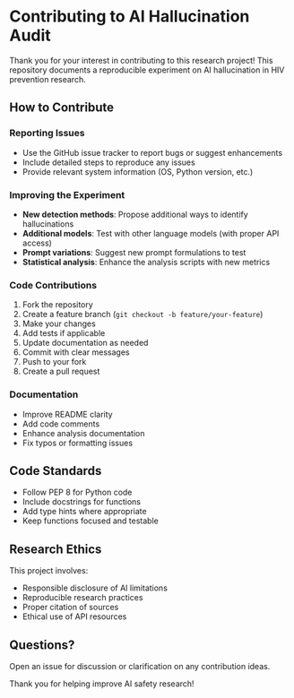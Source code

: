 # Contributing to AI Hallucination Audit

Thank you for your interest in contributing to this research project! This repository documents a reproducible experiment on AI hallucination in HIV prevention research.

## How to Contribute

### Reporting Issues
- Use the GitHub issue tracker to report bugs or suggest enhancements
- Include detailed steps to reproduce any issues
- Provide relevant system information (OS, Python version, etc.)

### Improving the Experiment
- **New detection methods**: Propose additional ways to identify hallucinations
- **Additional models**: Test with other language models (with proper API access)
- **Prompt variations**: Suggest new prompt formulations to test
- **Statistical analysis**: Enhance the analysis scripts with new metrics

### Code Contributions
1. Fork the repository
2. Create a feature branch (`git checkout -b feature/your-feature`)
3. Make your changes
4. Add tests if applicable
5. Update documentation as needed
6. Commit with clear messages
7. Push to your fork
8. Create a pull request

### Documentation
- Improve README clarity
- Add code comments
- Enhance analysis documentation
- Fix typos or formatting issues

## Code Standards

- Follow PEP 8 for Python code
- Include docstrings for functions
- Add type hints where appropriate
- Keep functions focused and testable

## Research Ethics

This project involves:
- Responsible disclosure of AI limitations
- Reproducible research practices
- Proper citation of sources
- Ethical use of API resources

## Questions?

Open an issue for discussion or clarification on any contribution ideas.

Thank you for helping improve AI safety research! 